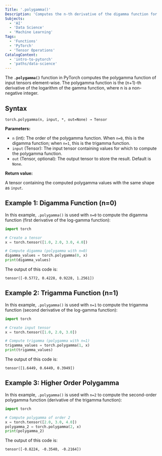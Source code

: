 ```yaml
---
Title: '.polygamma()'
Description: 'Computes the n-th derivative of the digamma function for each element in the input tensor.'
Subjects:
  - 'AI'
  - 'Data Science'
  - 'Machine Learning'
Tags:
  - 'Functions'
  - 'PyTorch'
  - 'Tensor Operations'
CatalogContent:
  - 'intro-to-pytorch'
  - 'paths/data-science'
---
```


The **`.polygamma()`** function in PyTorch computes the polygamma function of input tensors element-wise. The polygamma function is the (n+1)-th derivative of the logarithm of the gamma function, where n is a non-negative integer.

## Syntax

```pseudo
torch.polygamma(n, input, *, out=None) → Tensor
```

**Parameters:**

- `n` (int): The order of the polygamma function. When `n=0`, this is the digamma function; when `n=1`, this is the trigamma function.
- `input` (Tensor): The input tensor containing values for which to compute the polygamma function.
- `out` (Tensor, optional): The output tensor to store the result. Default is `None`.

**Return value:**

A tensor containing the computed polygamma values with the same shape as `input`.

## Example 1: Digamma Function (n=0)

In this example, `.polygamma()` is used with `n=0` to compute the digamma function (first derivative of the log-gamma function):

```py
import torch

# Create a tensor
x = torch.tensor([1.0, 2.0, 3.0, 4.0])

# Compute digamma (polygamma with n=0)
digamma_values = torch.polygamma(0, x)
print(digamma_values)
```

The output of this code is:

```shell
tensor([-0.5772, 0.4228, 0.9228, 1.2561])
```

## Example 2: Trigamma Function (n=1)

In this example, `.polygamma()` is used with `n=1` to compute the trigamma function (second derivative of the log-gamma function):

```py
import torch

# Create input tensor
x = torch.tensor([1.0, 2.0, 3.0])

# Compute trigamma (polygamma with n=1)
trigamma_values = torch.polygamma(1, x)
print(trigamma_values)
```

The output of this code is:

```shell
tensor([1.6449, 0.6449, 0.3949])
```

## Example 3: Higher Order Polygamma

In this example, `.polygamma()` is used with `n=2` to compute the second-order polygamma function (derivative of the trigamma function):

```py
import torch

# Compute polygamma of order 2
x = torch.tensor([2.0, 3.0, 4.0])
polygamma_2 = torch.polygamma(2, x)
print(polygamma_2)
```

The output of this code is:

```shell
tensor([-0.8224, -0.3540, -0.2164])
```
